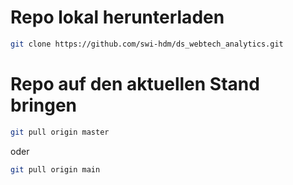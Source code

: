 # Repo lokal herunterladen

```bash
git clone https://github.com/swi-hdm/ds_webtech_analytics.git
```

# Repo auf den aktuellen Stand bringen
```bash
git pull origin master
```
oder 

```bash
git pull origin main
```

